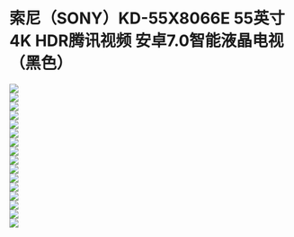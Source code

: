 # 索尼（SONY）KD-55X8066E 55英寸4K HDR腾讯视频 安卓7.0智能液晶电视（黑色）

![](./.images/tv1.png)  
![](./.images/tv2.png)  
![](./.images/tv3.png)  
![](./.images/tv4.jpg)  
![](./.images/tv5.jpg)  
![](./.images/tv6.jpg)  
![](./.images/tv7.jpg)  
![](./.images/tv8.jpg)  
![](./.images/tv9.jpg)  
![](./.images/tv10.jpg)  
![](./.images/tv11.jpg)  
![](./.images/tv12.jpg)  
![](./.images/tv13.jpg)  
![](./.images/tv14.jpg)  
![](./.images/tv15.jpg)  
![](./.images/tv16.jpg)  
